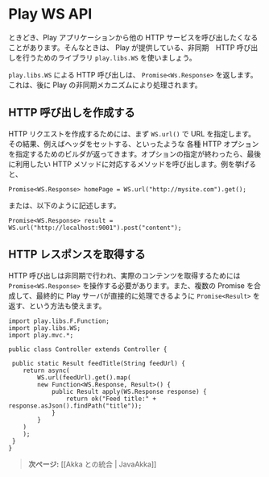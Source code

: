 <!-- translated -->
<!--
# The Play WS API
-->
# Play WS API

<!--
Sometimes you want to call other HTTP services from within a Play application. Play supports this via its `play.libs.WS` library, which provides a way to make asynchronous HTTP calls.
-->
ときどき、Play アプリケーションから他の HTTP サービスを呼び出したくなることがあります。そんなときは、 Play が提供している、非同期　HTTP 呼び出しを行うためのライブラリ `play.libs.WS` を使いましょう。

<!--
A call made by `play.libs.WS` should return a `Promise<Ws.Response>`, which you can handle later with Play’s asynchronous mechanisms.
-->
`play.libs.WS` による HTTP 呼び出しは、 `Promise<Ws.Response>` を返します。これは、後に Play の非同期メカニズムにより処理されます。

<!--
## Making HTTP calls
-->
## HTTP 呼び出しを作成する

<!--
To make an HTTP request, you start with `WS.url()` to specify the URL. Then you get a builder that you can use to specify HTTP options, such as setting headers. You end by calling a method corresponding to the HTTP method you want to use:
-->
HTTP リクエストを作成するためには、まず `WS.url()` で URL を指定します。その結果、例えばヘッダをセットする、といったような 各種 HTTP オプションを指定するためのビルダが返ってきます。オプションの指定が終わったら、最後に利用したい HTTP メソッドに対応するメソッドを呼び出します。例を挙げると、

```
Promise<WS.Response> homePage = WS.url("http://mysite.com").get();
```

<!--
Alternatively:
-->
または、以下のように記述します。

```
Promise<WS.Response> result = WS.url("http://localhost:9001").post("content");
```

<!--
## Retrieving the HTTP response result
-->
## HTTP レスポンスを取得する

<!--
The call is made asynchronously and you need to manipulate it as a `Promise<WS.Response>` to get the actual content. You can compose several promises and end up with a `Promise<Result>` that can be handled directly by the Play server:
-->
HTTP 呼び出しは非同期で行われ、実際のコンテンツを取得するためには `Promise<WS.Response>` を操作する必要があります。また、複数の Promise を合成して、最終的に Play サーバが直接的に処理できるように `Promise<Result>` を返す、という方法も使えます。

```
import play.libs.F.Function;
import play.libs.WS;
import play.mvc.*;

public class Controller extends Controller {

 public static Result feedTitle(String feedUrl) {
    return async(
        WS.url(feedUrl).get().map(
	    new Function<WS.Response, Result>() {
	        public Result apply(WS.Response response) {
	            return ok("Feed title:" + response.asJson().findPath("title"));
	        }
	    }
	)
    );
 }
}
```

<!--
> **Next:** [[Integrating with Akka | JavaAkka]]
-->
> **次ページ:** [[Akka との統合 | JavaAkka]]